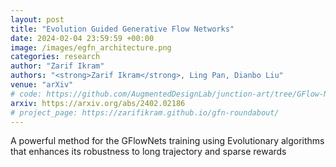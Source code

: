 ```yaml
---
layout: post
title: "Evolution Guided Generative Flow Networks"
date: 2024-02-04 23:59:59 +00:00
image: /images/egfn_architecture.png
categories: research
author: "Zarif Ikram"
authors: "<strong>Zarif Ikram</strong>, Ling Pan, Dianbo Liu"
venue: "arXiv"
# code: https://github.com/AugmentedDesignLab/junction-art/tree/GFlow-Nets
arxiv: https://arxiv.org/abs/2402.02186
# project_page: https://zarifikram.github.io/gfn-roundabout/
---
```


 A powerful method for the GFlowNets training using Evolutionary algorithms that enhances its robustness to long trajectory and sparse rewards